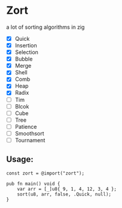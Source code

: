 # Zort

a lot of sorting algorithms in zig

- [x] Quick
- [x] Insertion
- [x] Selection
- [x] Bubble
- [x] Merge
- [x] Shell
- [x] Comb
- [x] Heap
- [x] Radix
- [ ] Tim
- [ ] Blcok
- [ ] Cube
- [ ] Tree
- [ ] Patience
- [ ] Smoothsort
- [ ] Tournament

## Usage:
```zig
const zort = @import("zort");

pub fn main() void {
    var arr = [_]u8{ 9, 1, 4, 12, 3, 4 };
    sort(u8, arr, false, .Quick, null);
}
```
